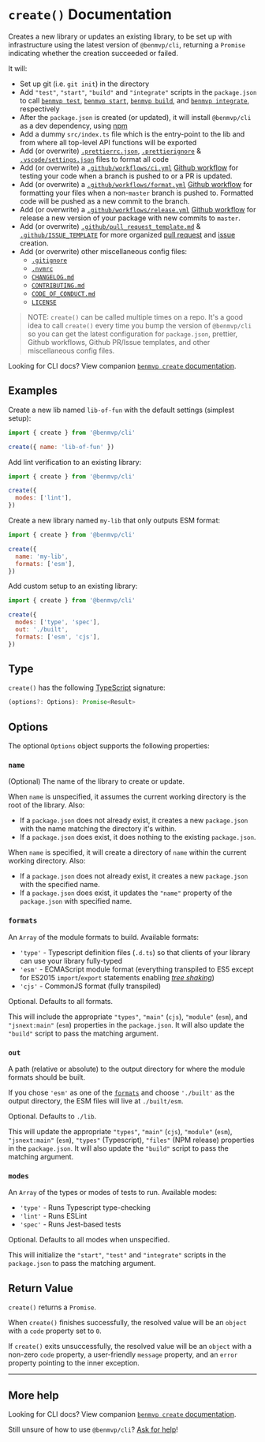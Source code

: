 # `create()` Documentation

Creates a new library or updates an existing library, to be set up with infrastructure using the latest version of `@benmvp/cli`, returning a `Promise` indicating whether the creation succeeded or failed.

It will:

- Set up git (i.e. `git init`) in the directory
- Add `"test"`, `"start"`, `"build"` and `"integrate"` scripts in the `package.json` to call [`benmvp test`](test.md), [`benmvp start`](start.md), [`benmvp build`](build.md), and [`benmvp integrate`](integrate.md), respectively
- After the `package.json` is created (or updated), it will install `@benmvp/cli` as a dev dependency, using [npm](https://docs.npmjs.com/)
- Add a dummy `src/index.ts` file which is the entry-point to the lib and from where all top-level API functions will be exported
- Add (or overwrite) [`.prettierrc.json`](https://github.com/benmvp/benmvp-cli/blob/master/.prettierrc.json), [`.prettierignore`](https://github.com/benmvp/benmvp-cli/blob/master/.prettierignore) & [`.vscode/settings.json`](https://github.com/benmvp/benmvp-cli/blob/master/.vscode/settings.json) files to format all code
- Add (or overwrite) a [`.github/workflows/ci.yml`](https://github.com/benmvp/benmvp-cli/blob/master/.github/workflows/ci.yml) [Github workflow](https://help.github.com/en/actions) for testing your code when a branch is pushed to or a PR is updated.
- Add (or overwrite) a [`.github/workflows/format.yml`](https://github.com/benmvp/benmvp-cli/blob/master/.github/workflows/format.yml) [Github workflow](https://help.github.com/en/actions) for formatting your files when a non-`master` branch is pushed to. Formatted code will be pushed as a new commit to the branch.
- Add (or overwrite) a [`.github/workflows/release.yml`](https://github.com/benmvp/benmvp-cli/blob/master/.github/workflows/release.yml) [Github workflow](https://help.github.com/en/actions) for release a new version of your package with new commits to `master`.
- Add (or overwrite) [`.github/pull_request_template.md`](https://github.com/benmvp/benmvp-cli/blob/master/.github/pull_request_template.md) & [`.github/ISSUE_TEMPLATE`](https://github.com/benmvp/benmvp-cli/tree/master/.github/ISSUE_TEMPLATE) for more organized [pull request](https://help.github.com/en/github/building-a-strong-community/creating-a-pull-request-template-for-your-repository) and [issue](https://help.github.com/en/github/building-a-strong-community/configuring-issue-templates-for-your-repository) creation.
- Add (or overwrite) other miscellaneous config files:
  - [`.gitignore`](https://github.com/benmvp/benmvp-cli/blob/master/.gitignore)
  - [`.nvmrc`](https://github.com/benmvp/benmvp-cli/blob/master/.nvmrc)
  - [`CHANGELOG.md`](https://github.com/benmvp/benmvp-cli/blob/master/CHANGELOG.md)
  - [`CONTRIBUTING.md`](https://github.com/benmvp/benmvp-cli/blob/master/CONTRIBUTING.md)
  - [`CODE_OF_CONDUCT.md`](https://github.com/benmvp/benmvp-cli/blob/master/CODE_OF_CONDUCT.md)
  - [`LICENSE`](https://github.com/benmvp/benmvp-cli/blob/master/LICENSE)

> NOTE: `create()` can be called multiple times on a repo. It's a good idea to call `create()` every time you bump the version of `@benmvp/cli` so you can get the latest configuration for `package.json`, prettier, Github workflows, Github PR/Issue templates, and other miscellaneous config files.

Looking for CLI docs? View companion [`benmvp create` documentation](../cli/create.md).

## Examples

Create a new lib named `lib-of-fun` with the default settings (simplest setup):

```js
import { create } from '@benmvp/cli'

create({ name: 'lib-of-fun' })
```

Add lint verification to an existing library:

```js
import { create } from '@benmvp/cli'

create({
  modes: ['lint'],
})
```

Create a new library named `my-lib` that only outputs ESM format:

```js
import { create } from '@benmvp/cli'

create({
  name: 'my-lib',
  formats: ['esm'],
})
```

Add custom setup to an existing library:

```js
import { create } from '@benmvp/cli'

create({
  modes: ['type', 'spec'],
  out: './built',
  formats: ['esm', 'cjs'],
})
```

## Type

`create()` has the following [TypeScript](https://www.typescriptlang.org/) signature:

```js
(options?: Options): Promise<Result>
```

## Options

The optional `Options` object supports the following properties:

### `name`

(Optional) The name of the library to create or update.

When `name` is unspecified, it assumes the current working directory is the root of the library. Also:

- If a `package.json` does not already exist, it creates a new `package.json` with the name matching the directory it's within.
- If a `package.json` does exist, it does nothing to the existing `package.json`.

When `name` is specified, it will create a directory of `name` within the current working directory. Also:

- If a `package.json` does not already exist, it creates a new `package.json` with the specified name.
- If a `package.json` does exist, it updates the `"name"` property of the `package.json` with specified name.

### `formats`

An `Array` of the module formats to build. Available formats:

- `'type'` - Typescript definition files (`.d.ts`) so that clients of your library can use your library fully-typed
- `'esm'` - ECMAScript module format (everything transpiled to ES5 except for ES2015 `import`/`export` statements enabling [_tree shaking_](https://webpack.js.org/guides/tree-shaking/))
- `'cjs'` - CommonJS format (fully transpiled)

Optional. Defaults to all formats.

This will include the appropriate `"types"`, `"main"` (`cjs`), `"module"` (`esm`), and `"jsnext:main"` (`esm`) properties in the `package.json`. It will also update the `"build"` script to pass the matching argument.

### `out`

A path (relative or absolute) to the output directory for where the module formats should be built.

If you chose `'esm'` as one of the [`formats`](#formats) and choose `'./built'` as the output directory, the ESM files will live at `./built/esm`.

Optional. Defaults to `./lib`.

This will update the appropriate `"types"`, `"main"` (`cjs`), `"module"` (`esm`), `"jsnext:main"` (`esm`), `"types"` (Typescript), `"files"` (NPM release) properties in the `package.json`. It will also update the `"build"` script to pass the matching argument.

### `modes`

An `Array` of the types or modes of tests to run. Available modes:

- `'type'` - Runs Typescript type-checking
- `'lint'` - Runs ESLint
- `'spec'` - Runs Jest-based tests

Optional. Defaults to all modes when unspecified.

This will initialize the `"start"`, `"test"` and `"integrate"` scripts in the `package.json` to pass the matching argument.

## Return Value

`create()` returns a `Promise`.

When `create()` finishes successfully, the resolved value will be an `object` with a `code` property set to `0`.

If `create()` exits unsuccessfully, the resolved value will be an `object` with a non-zero `code` property, a user-friendly `message` property, and an `error` property pointing to the inner exception.

---

## More help

Looking for CLI docs? View companion [`benmvp create` documentation](../cli/create.md).

Still unsure of how to use `@benmvp/cli`? [Ask for help](https://github.com/benmvp/benmvp-cli/issues)!
